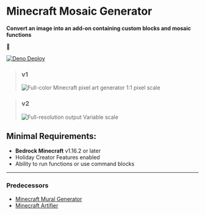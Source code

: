 # Minecraft Mosaic Generator
__Convert an image into an add-on containing custom blocks and mosaic functions__

🚧

[![Deno Deploy](https://github.com/jasonjgardner/minecraft-rtx-rainbow/actions/workflows/deploy.yml/badge.svg?branch=deploy&event=deployment)](https://github.com/jasonjgardner/minecraft-rtx-rainbow/actions/workflows/deploy.yml)

> ### v1
> ![Full-color Minecraft pixel art generator](https://user-images.githubusercontent.com/1903667/170851289-6afae198-c816-44f6-8e3d-d36bba10d391.png)
> 1:1 pixel scale

> ### v2
> ![Full-resolution output](https://user-images.githubusercontent.com/1903667/201362105-805c4f13-fe68-4f9a-9912-ee830899ff4f.png)
> Variable scale

## Minimal Requirements:
- __Bedrock Minecraft__ v1.16.2 or later
- Holiday Creator Features enabled
- Ability to run functions or use command blocks

---

### Predecessors
- [Minecraft Mural Generator](https://bimbimma.com/minecraftmurals/)
- [Minecraft Artifier](https://github.com/Explodey54/minecraft-artifier-js)
